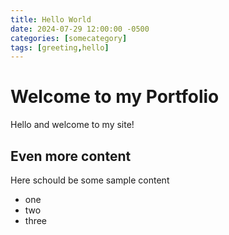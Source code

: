 ```yaml
---
title: Hello World
date: 2024-07-29 12:00:00 -0500
categories: [somecategory]
tags: [greeting,hello]
---
```


# Welcome to my Portfolio

Hello and welcome to my site!

## Even more content

Here schould be some sample content

- one
- two
- three
